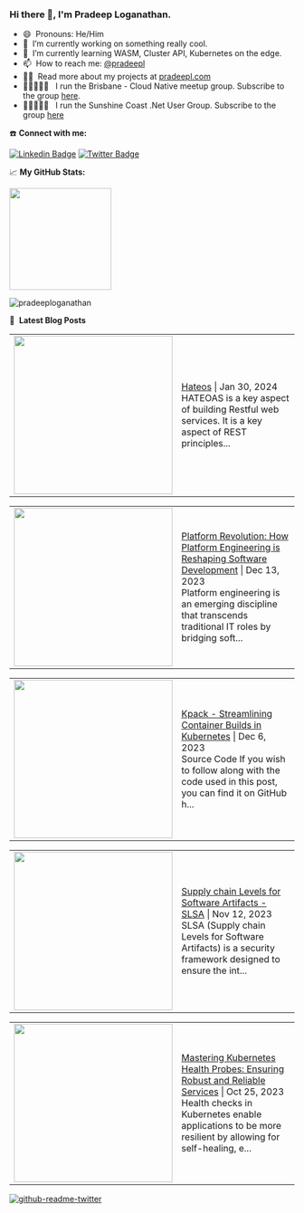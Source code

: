 ### Hi there 👋, I'm Pradeep Loganathan.

- 😄 &nbsp;Pronouns: He/Him
- 🔭 &nbsp;I’m currently working on something really cool.
- 🌱 &nbsp;I’m currently learning WASM, Cluster API, Kubernetes on the edge.
- 📫 &nbsp;How to reach me: [@pradeepl](https://twitter.com/pradeepl)
- 👨‍💻 &nbsp;Read more about my projects at [pradeepl.com](https://pradeepl.com)
- 🧑🏾‍🤝‍🧑🏽 &nbsp; I run the Brisbane - Cloud Native meetup group. Subscribe to the group [here](https://www.meetup.com/cloudnative-bne/).
- 🧑🏾‍🤝‍🧑🏽 &nbsp; I run the Sunshine Coast .Net User Group. Subscribe to the group [here](https://www.meetup.com/scozure/)

☎️ **Connect with me:**

[![Linkedin Badge](https://img.shields.io/badge/-LinkedIn-0e76a8?style=flat-square&logo=Linkedin&logoColor=white)](https://linkedin.com/in/pradeeploganathan)
[![Twitter Badge](https://img.shields.io/badge/-Twitter-00acee?style=flat-square&logo=Twitter&logoColor=white)](https://twitter.com/pradeepl)


📈 **My GitHub Stats:**
<p>
<img height="180em" src="https://github-readme-stats.vercel.app/api?username=pradeeploganathan&show_icons=true&hide_border=true&&count_private=true&include_all_commits=true" />
</p>

<p><img align="center" src="https://github-readme-streak-stats.herokuapp.com/?user=pradeeploganathan&" alt="pradeeploganathan" /></p>

📕 &nbsp;**Latest Blog Posts**
<!-- BLOG-POST-LIST:START --><table style="width:100%"><tr><td style="width:150px"><a href="https://pradeepl.com/blog/rest/hateoas/"><img width="280px" src=""></a></td><td><a href="https://pradeepl.com/blog/rest/hateoas/">Hateos</a> | Jan 30, 2024 <br> HATEOAS is a key aspect of building Restful web services. It is a key aspect of REST principles...</td></tr></table>
<table style="width:100%"><tr><td style="width:150px"><a href="https://pradeepl.com/blog/platform-engineering/"><img width="280px" src=""></a></td><td><a href="https://pradeepl.com/blog/platform-engineering/">Platform Revolution: How Platform Engineering is Reshaping Software Development</a> | Dec 13, 2023 <br> Platform engineering is an emerging discipline that transcends traditional IT roles by bridging soft...</td></tr></table>
<table style="width:100%"><tr><td style="width:150px"><a href="https://pradeepl.com/blog/kpack/"><img width="280px" src=""></a></td><td><a href="https://pradeepl.com/blog/kpack/">Kpack - Streamlining Container Builds in Kubernetes</a> | Dec 6, 2023 <br> Source Code If you wish to follow along with the code used in this post, you can find it on GitHub h...</td></tr></table>
<table style="width:100%"><tr><td style="width:150px"><a href="https://pradeepl.com/blog/slsa/"><img width="280px" src=""></a></td><td><a href="https://pradeepl.com/blog/slsa/">Supply chain Levels for Software Artifacts - SLSA</a> | Nov 12, 2023 <br> SLSA (Supply chain Levels for Software Artifacts) is a security framework designed to ensure the int...</td></tr></table>
<table style="width:100%"><tr><td style="width:150px"><a href="https://pradeepl.com/blog/kubernetes-health-checks/"><img width="280px" src=""></a></td><td><a href="https://pradeepl.com/blog/kubernetes-health-checks/">Mastering Kubernetes Health Probes: Ensuring Robust and Reliable Services</a> | Oct 25, 2023 <br> Health checks in Kubernetes enable applications to be more resilient by allowing for self-healing, e...</td></tr></table>
<!-- BLOG-POST-LIST:END -->


[![github-readme-twitter](https://github-readme-twitter.gazf.vercel.app/api?id=pradeepl)](https://twitter.com/pradeepl)
